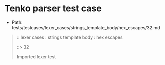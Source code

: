 # Tenko parser test case

- Path: tests/testcases/lexer_cases/strings_template_body/hex_escapes/32.md

> :: lexer cases : strings template body : hex escapes
>
> ::> 32
>
> Imported lexer test
>
> <template body> incomplete hex at eol/eof

## FAIL

## Input

`````js
`${"-->"}\x7
`````

## Output

_Note: the whole output block is auto-generated. Manual changes will be overwritten!_

Below follow outputs in four parsing modes: sloppy mode, strict mode script goal, module goal, web compat mode (always sloppy).

Note that the output parts are auto-generated by the test runner to reflect actual result.

### Sloppy mode

Parsed with script goal and as if the code did not start with strict mode header.

`````
throws: Lexer error!
    Not enough of input left to create valid hex escape

`${"-->"}\x7
        ^^^^------- error
`````

### Strict mode

Parsed with script goal but as if it was starting with `"use strict"` at the top.

_Output same as sloppy mode._

### Module goal

Parsed with the module goal.

_Output same as sloppy mode._

### Web compat mode

Parsed in sloppy script mode but with the web compat flag enabled.

_Output same as sloppy mode._

